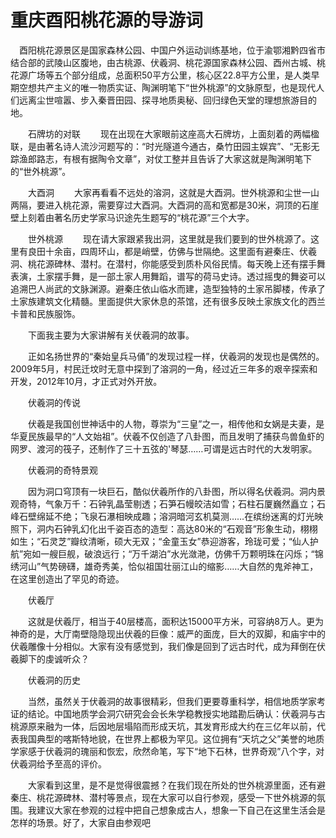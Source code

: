 # 重庆酉阳桃花源的导游词
　酉阳桃花源景区是国家森林公园、中国户外运动训练基地，位于渝鄂湘黔四省市结合部的武陵山区腹地，由古桃源、伏羲洞、桃花源国家森林公园、酉州古城、桃花源广场等五个部分组成，总面积50平方公里，核心区22.8平方公里，是人类早期空想共产主义的唯一物质实证、陶渊明笔下“世外桃源”的文脉原型，也是现代人们远离尘世喧嚣、步入秦晋田园、探寻地质奥秘、回归绿色天堂的理想旅游目的地。



　　石牌坊的对联
　　现在出现在大家眼前这座高大石牌坊，上面刻着的两幅楹联，是由著名诗人流沙河题写的：“时光隧道今通古，桑竹田园主娱宾”、“无影无踪渔郎路志，有根有据陶令文章”，对仗工整并且告诉了大家这就是陶渊明笔下的“世外桃源”。

　　大酉洞
　　大家再看看不远处的溶洞，这就是大酉洞。世外桃源和尘世一山两隔，要进入桃花源，需要穿过大酉洞。大酉洞的高和宽都是30米，洞顶的石崖壁上刻着由著名历史学家马识途先生题写的“桃花源”三个大字。

　　世外桃源
　　现在请大家跟紧我出洞，这里就是我们要到的世外桃源了。这里有良田十余亩，四周环山，都是峭壁，仿佛与世隔绝。这里面有避秦庄、伏羲洞、桃花源碑林、潜村。在潜村，你能感受到质朴风俗民情。每天晚上还有摆手舞表演，土家摆手舞，是一部土家人用舞蹈，谱写的荷马史诗。透过摇曳的舞姿可以追溯巴人尚武的文脉渊源。避秦庄依山临水而建，造型独特的土家吊脚楼，传承了土家族建筑文化精髓。里面提供大家休息的茶馆，还有很多反映土家族文化的西兰卡普和民族服饰。

　　下面我主要为大家讲解有关伏羲洞的故事。

　　正如名扬世界的“秦始皇兵马俑”的发现过程一样，伏羲洞的发现也是偶然的。2009年5月，村民迁坟时无意中探到了溶洞的一角，经过近三年多的艰辛探索和开发，2012年10月，才正式对外开放。

　　伏羲洞的传说

　　伏羲是我国创世神话中的人物，尊崇为“三皇”之一，相传他和女娲是夫妻，是华夏民族最早的“人文始祖”。伏羲不仅创造了八卦图，而且发明了捕获鸟兽鱼虾的网罗、渡河的筏子，还制作了三十五弦的'琴瑟……可谓是远古时代的大发明家。

　　伏羲洞的奇特景观

　　因为洞口穹顶有一块巨石，酷似伏羲所作的八卦图，所以得名伏羲洞。洞内景观奇特，气象万千：石钟乳晶莹剔透；石笋石幔皎洁如雪；石柱石厦巍然矗立；石峰石壁绵延不绝；飞泉石瀑相映成趣；溶洞暗河玄机莫测……在缤纷迷离的灯光映照下，洞内石钟乳幻化出千姿百态的造型：高达80米的“石观音”形象生动，栩栩如生；“石灵芝”瓣纹清晰，硕大无双；“金童玉女”恭迎游客，玲珑可爱；“仙人护航”宛如一艘巨舰，破浪远行；“万千湖泊”水光潋滟，仿佛千万颗明珠在闪烁；“锦绣河山”气势磅礴，雄奇秀美，恰似祖国壮丽江山的缩影……大自然的鬼斧神工，在这里创造出了罕见的奇迹。

　　伏羲厅

　　这就是伏羲厅，相当于40层楼高，面积达15000平方米，可容纳8万人。更为神奇的是，大厅南壁隐隐现出伏羲的巨像：威严的面庞，巨大的双脚，和庙宇中的伏羲雕像十分相似。大家有没有感觉到，我们像是回到了远古时代，成为拜倒在伏羲脚下的虔诚听众？

　　伏羲洞的历史

　　当然，虽然关于伏羲洞的故事很精彩，但我们更要尊重科学，相信地质学家考证的结论。中国地质学会洞穴研究会会长朱学稳教授实地踏勘后确认：伏羲洞与古桃源原来融为一体，后因地层塌陷而形成天坑，其发育形成大约在三亿年以前，代表我国典型的喀斯特地貌，在世界上都极为罕见。这位拥有“天坑之父”美誉的地质学家感于伏羲洞的瑰丽和恢宏，欣然命笔，写下“地下石林，世界奇观”八个字，对伏羲洞给予至高的评价。

　　大家看到这里，是不是觉得很震撼？在我们现在所处的世外桃源里面，还有避秦庄、桃花源碑林、潜村等景点，现在大家可以自行参观，感受一下世外桃源的氛围。我建议大家在参观的过程中把自己想象成古人，想象一下自己在这里生活会是怎样的场景。好了，大家自由参观吧
